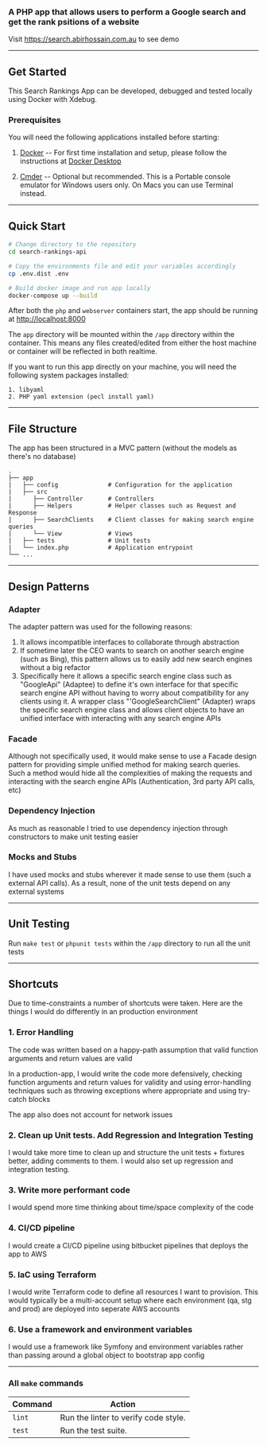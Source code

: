 ### A PHP app that allows users to perform a Google search and get the rank psitions of a website

Visit https://search.abirhossain.com.au to see demo

---

## Get Started

This Search Rankings App can be developed, debugged and tested locally using Docker with Xdebug.

### Prerequisites

You will need the following applications installed before starting:

1. [Docker](https://docs.docker.com/install/) -- For first time installation and setup, please follow the instructions at [Docker Desktop](https://docs.docker.com/desktop/)

2. [Cmder](https://cmder.net/) -- Optional but recommended. This is a Portable console emulator for Windows users only. On Macs you can use Terminal instead.

---

## Quick Start

```bash
# Change directory to the repository
cd search-rankings-api

# Copy the environments file and edit your variables accordingly
cp .env.dist .env

# Build docker image and run app locally
docker-compose up --build
```

After both the `php` and `webserver` containers start, the app should be running at [http://localhost:8000](http://localhost:8000)

The `app` directory will be mounted within the `/app` directory within the container.
This means any files created/edited from either the host machine or container will be reflected in both realtime.

If you want to run this app directly on your machine, you will need the following system packages installed:

```
1. libyaml
2. PHP yaml extension (pecl install yaml)
```

---

## File Structure

The app has been structured in a MVC pattern (without the models as there's no database)

	.
	├── app
	|   ├── config              # Configuration for the application
	|   ├── src
	|      ├── Controller       # Controllers
	|      ├── Helpers          # Helper classes such as Request and Response
	|      ├── SearchClients    # Client classes for making search engine queries
	|      └── View             # Views
	|   ├── tests               # Unit tests
	|   └── index.php           # Application entrypoint
	└── ...

---

## Design Patterns

### Adapter

The adapter pattern was used for the following reasons:

1. It allows incompatible interfaces to collaborate through abstraction
2. If sometime later the CEO wants to search on another search engine (such as Bing), this pattern allows us to easily add new search engines without a big refactor
3. Specifically here it allows a specific search engine class such as "GoogleApi" (Adaptee) to define it's own interface for that specific search engine API without having to worry about compatibility for any clients using it. A wrapper class "'GoogleSearchClient" (Adapter)  wraps the specific search engine class and allows client objects to have an unified interface with interacting with any search engine APIs

### Facade

Although not specifically used, it would make sense to use a Facade design pattern for providing simple unified method for making search queries. Such a method would hide all the complexities of making the requests and interacting with the search engine APIs (Authentication, 3rd party API calls, etc)

### Dependency Injection

As much as reasonable I tried to use dependency injection through constructors to make unit testing easier

### Mocks and Stubs

I have used mocks and stubs wherever it made sense to use them (such a external API calls). As a result, none of the unit tests depend on any external systems

---
## Unit Testing

Run `make test` or `phpunit tests` within the `/app` directory to run all the unit tests

---

## Shortcuts

Due to time-constraints a number of shortcuts were taken. Here are the things I would do differently in an production environment

### 1. Error Handling

The code was written based on a happy-path assumption that valid function arguments and return values are valid

In a production-app, I would write the code more defensively, checking function arguments and return values for validity and using error-handling techniques such as throwing exceptions where appropriate and using try-catch blocks

The app also does not account for network issues

### 2. Clean up Unit tests. Add Regression and Integration Testing

I would take more time to clean up and structure the unit tests + fixtures better, adding comments to them. I would also set up regression and integration testing.

### 3. Write more performant code

I would spend more time thinking about time/space complexity of the code

### 4. CI/CD pipeline

I would create a CI/CD pipeline using bitbucket pipelines that deploys the app to AWS

### 5. IaC using Terraform

I would write Terraform code to define all resources I want to provision. This would typically be a multi-account setup where each environment (qa, stg and prod) are deployed into seperate AWS accounts

### 6. Use a framework and environment variables

I would use a framework like Symfony and environment variables rather than passing around a global object to bootstrap app config

---

### All `make` commands

| Command | Action |
| ------- | ------ |
| `lint` | Run the linter to verify code style. |
| `test` | Run the test suite. |

